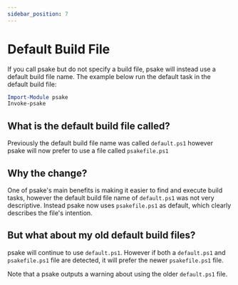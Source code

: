 ```yaml
---
sidebar_position: 7
---
```

# Default Build File

If you call psake but do not specify a build file, psake will instead use a
default build file name. The example below run the default task in the default
build file:

```powershell
Import-Module psake
Invoke-psake
```

## What is the default build file called?

Previously the default build file name was called `default.ps1` however psake
will now prefer to use a file called `psakefile.ps1`

## Why the change?

One of psake's main benefits is making it easier to find and execute build
tasks, however the default build file name of `default.ps1` was not very
descriptive. Instead psake now uses `psakefile.ps1` as default, which clearly
describes the file's intention.

## But what about my old default build files?

psake will continue to use `default.ps1`. However if both a `default.ps1` and
`psakefile.ps1` file are detected, it will prefer the newer `psakefile.ps1`
file.

Note that a psake outputs a warning about using the older `default.ps1` file.
